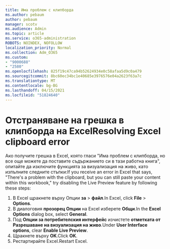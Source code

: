 ```yaml
---
title: Има проблем с клипборда
ms.author: pebaum
author: pebaum
manager: scotv
ms.audience: Admin
ms.topic: article
ms.service: o365-administration
ROBOTS: NOINDEX, NOFOLLOW
localization_priority: Normal
ms.collection: Adm_O365
ms.custom:
- "9000688"
- "2580"
ms.openlocfilehash: 825f19c47ca94b52624934e0c58afaa5d9c0a479
ms.sourcegitcommit: 8bc60ec34bc1e40685e3976576e04a2623f63a7c
ms.translationtype: MT
ms.contentlocale: bg-BG
ms.lasthandoff: 04/15/2021
ms.locfileid: "51824640"
---
```

# <a name="resolving-excel-clipboard-error"></a><span data-ttu-id="271cc-102">Отстраняване на грешка в клипборда на Excel</span><span class="sxs-lookup"><span data-stu-id="271cc-102">Resolving Excel clipboard error</span></span>

<span data-ttu-id="271cc-103">Ако получите грешка в Excel, която гласи "Има проблем с клипборда, но все още можете да поставите съдържанието си в тази работна книга", опитайте да изключите функцията за визуализация на живо, като изпълните следните стъпки:</span><span class="sxs-lookup"><span data-stu-id="271cc-103">If you receive an error in Excel that says, "There's a problem with the clipboard, but you can still paste your content within this workbook," try disabling the Live Preview feature by following these steps:</span></span>

1. <span data-ttu-id="271cc-104">В Excel щракнете върху Опции **за**  >  **файл**.</span><span class="sxs-lookup"><span data-stu-id="271cc-104">In Excel, click **File** > **Options**.</span></span>
3. <span data-ttu-id="271cc-105">В диалоговия **прозорец Опции** на Excel изберете **Общи**.</span><span class="sxs-lookup"><span data-stu-id="271cc-105">In the **Excel Options** dialog box, select **General**.</span></span>
4. <span data-ttu-id="271cc-106">Под **Опции за потребителския интерфейс** изчистете **отметката от Разрешаване на визуализация на живо**.</span><span class="sxs-lookup"><span data-stu-id="271cc-106">Under **User Interface options**, clear **Enable Live Preview**.</span></span>
5. <span data-ttu-id="271cc-107">Щракнете върху **OK**.</span><span class="sxs-lookup"><span data-stu-id="271cc-107">Click **OK**.</span></span>
6. <span data-ttu-id="271cc-108">Рестартирайте Excel.</span><span class="sxs-lookup"><span data-stu-id="271cc-108">Restart Excel.</span></span>
